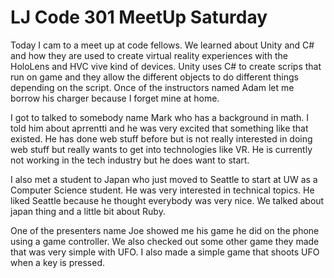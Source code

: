 # LJ Code 301 MeetUp Saturday

Today I cam to a meet up at code fellows. We learned about Unity and C# and how they are used to create virtual reality experiences with the HoloLens and HVC vive kind of devices. Unity uses C# to create scrips that run on game and they allow the different objects to do different things depending on the script. Once of the instructors named Adam let me borrow his charger because I forget mine at home.

I got to talked to somebody name Mark who has a background in math. I told him about aprrentti and he was very excited that something like that existed. He has done web stuff before but is not really interested in doing web stuff but really wants to get into technologies like VR. He is currently not working in the tech industry but he does want to start.

I also met a student to Japan who just moved to Seattle to start at UW as a Computer Science student. He was very interested in technical topics. He liked Seattle because he thought everybody was very nice. We talked about japan thing and a little bit about Ruby.

One of the presenters name Joe showed me his game he did on the phone using a game controller. We also checked out some other game they made that was very simple with UFO. I also made a simple game that shoots UFO when a key is pressed.
